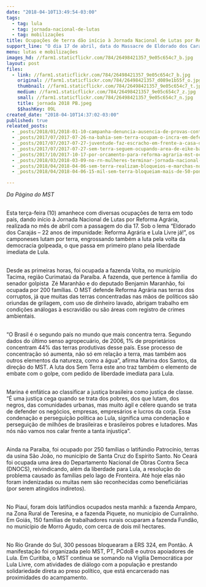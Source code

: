 ```yaml
---
date: "2018-04-10T13:49:54-03:00"
tags:
  - tag: lula
  - tag: jornada-nacional-de-lutas
  - tag: mobilizações
title: Ocupações de terra dão início à Jornada Nacional de Lutas por Reforma Agrária e por Lula Livre
support_line: "O dia 17 de abril, data do Massacre de Eldorado dos Carajás, marca o dia mundial de luta pela terra e também dois anos do golpe iniciado em 2016\n"
menu: lutas e mobilizações
images_hd: //farm1.staticflickr.com/784/26498421357_9e05c654c7_b.jpg
layout: post
files:
  - link: //farm1.staticflickr.com/784/26498421357_9e05c654c7_b.jpg
    original: //farm1.staticflickr.com/784/26498421357_d089e1b55f_o.jpg
    thumbnail: //farm1.staticflickr.com/784/26498421357_9e05c654c7_t.jpg
    medium: //farm1.staticflickr.com/784/26498421357_9e05c654c7_z.jpg
    small: //farm1.staticflickr.com/784/26498421357_9e05c654c7_n.jpg
    title: jornada 2018 PB.jpeg
    $$hashKey: 09L
created_date: "2018-04-10T14:37:02-03:00"
published: true
releated_posts:
  - _posts/2018/01/2018-01-10-campanha-denuncia-ausencia-de-provas-contra-lula.md
  - _posts/2017/07/2017-07-26-na-bahia-sem-terra-ocupam-o-incra-em-defesa-da-reforma-agraria.md
  - _posts/2017/07/2017-07-27-juventude-faz-escracho-em-frente-a-casa-de-eunicio-oliveira-no-ceara.md
  - _posts/2017/07/2017-07-27-sem-terra-seguem-ocupando-area-de-eike-batista-em-sao-joaquim-de-bicas-minas-gerais.md
  - _posts/2017/10/2017-10-17-por-orcamento-para-reforma-agraria-mst-ocupa-ministerio-e-amplia-jornada-para-16-estados.md
  - _posts/2018/03/2018-03-09-no-rn-mulheres-terminar-jornada-nacional-de-lutas-ocupado-o-porto-de-natal.md
  - _posts/2018/04/2018-04-06-sem-terra-realizam-bloqueios-e-marchas-no-ceara-em-defesa-de-lula.md
  - _posts/2018/04/2018-04-06-15-mil-sem-terra-bloqueiam-mais-de-50-pontos-de-rodovias-em-todo-pais.md

---
```

<p><em>Da P&aacute;gina do MST&nbsp;</em></p>

<p><br />
Esta ter&ccedil;a-feira (10) amanhece com diversas ocupa&ccedil;&otilde;es de terra em todo pa&iacute;s, dando in&iacute;cio &agrave; Jornada Nacional de Lutas por Reforma Agr&aacute;ria, realizada no m&ecirc;s de abril com a passagem do dia 17. Sob o lema &ldquo;Eldorado dos Caraj&aacute;s &ndash; 22 anos de impunidade: Reforma Agr&aacute;ria e Lula Livre j&aacute;!&rdquo;, os camponeses lutam por terra, engrossando tamb&eacute;m a luta pela volta da democracia golpeada, o que passa em primeiro plano pela liberdade imediata de Lula.&nbsp;</p>

<p><br />
Desde as primeiras horas, foi ocupada a fazenda Volta, no munic&iacute;pio Tacima, regi&atilde;o Curimata&uacute; da Para&iacute;ba. A fazenda, que pertence &agrave; fam&iacute;lia&nbsp; do senador golpista&nbsp; Z&eacute; Maranh&atilde;o e do deputado Benjamin Maranh&atilde;o, foi ocupada por 200 fam&iacute;lias. O MST defende Reforma Agr&aacute;ria nas terras dos corruptos, j&aacute; que muitas das terras concentradas nas m&atilde;os de pol&iacute;ticos s&atilde;o oriundas de grilagem, com uso de dinheiro lavado, abrigam trabalho em condi&ccedil;&otilde;es an&aacute;logas &agrave; escravid&atilde;o ou s&atilde;o &aacute;reas com registro de crimes ambientais.&nbsp;</p>

<p><br />
&ldquo;O Brasil &eacute; o segundo pa&iacute;s no mundo que mais concentra terra. Segundo dados do &uacute;ltimo senso agropecu&aacute;rio, de 2006, 1% de propriet&aacute;rios concentram 44% das terras produtivas desse pa&iacute;s. Esse processo de concentra&ccedil;&atilde;o s&oacute; aumenta, n&atilde;o s&oacute; em rela&ccedil;&atilde;o a terra, mas tamb&eacute;m aos outros elementos da natureza, como a &aacute;gua&rdquo;, afirma Marina dos Santos, da dire&ccedil;&atilde;o do MST. A luta dos Sem Terra este ano traz tamb&eacute;m o elemento de embate com o golpe, com pedido de liberdade imediata para Lula.</p>

<p><br />
Marina &eacute; enf&aacute;tica ao classificar a justi&ccedil;a brasileira como justi&ccedil;a de classe. &ldquo;&Eacute; uma justi&ccedil;a cega quando se trata dos pobres, dos que lutam, dos negros, das comunidades urbanas, mas muito &aacute;gil e c&eacute;lere quando se trata de defender os neg&oacute;cios, empresas, empres&aacute;rios e lucros da corja. Essa condena&ccedil;&atilde;o e persegui&ccedil;&atilde;o pol&iacute;tica ao Lula, significa uma condena&ccedil;&atilde;o e persegui&ccedil;&atilde;o de milh&otilde;es de brasileiras e brasileiros pobres e lutadores. Mas n&oacute;s n&atilde;o vamos nos calar frente a tanta injusti&ccedil;a&rdquo;.</p>

<p><br />
Ainda na Para&iacute;ba, foi ocupado por 250 fam&iacute;lias o latif&uacute;ndio Patroc&iacute;nio, terras da usina S&atilde;o Jo&atilde;o, no munic&iacute;pio de Santa Cruz do Esp&iacute;rito Santo. No Cear&aacute; foi ocupada uma &aacute;rea do Departamento Nacional de Obras Contra Seca (DNOCS), reivindicando, al&eacute;m da liberdade para Lula, a resolu&ccedil;&atilde;o do problema causado &agrave;s fam&iacute;lias pelo lago de Fronteira. At&eacute; hoje elas n&atilde;o foram indenizadas ou muitas nem s&atilde;o reconhecidas como benefici&aacute;rias (por serem atingidos indiretos).</p>

<p><br />
No Piau&iacute;, foram dois latif&uacute;ndios ocupados nesta manh&atilde;: a fazenda Amparo, na Zona Rural de Teresina, e a fazenda Piquete, no munic&iacute;pio de Curralinho. Em Goi&aacute;s, 150 fam&iacute;lias de trabalhadores rurais ocuparam a fazenda Fund&atilde;o, no munic&iacute;pio de Morro Agudo, com cerca de dois&nbsp;mil hectares.&nbsp;</p>

<p><br />
No Rio Grande do Sul, 300 pessoas bloquearam a ERS 324, em Pont&atilde;o. A manifesta&ccedil;&atilde;o foi organizada pelo MST, PT, PCdoB e outros apoiadores de Lula. Em Curitiba, o MST continua se somando na Vig&iacute;lia Democr&aacute;tica por Lula Livre, com atividades de di&aacute;logo com a popula&ccedil;&atilde;o e prestando solidariedade direta ao preso pol&iacute;tico, que est&aacute; encarcerado nas proximidades do acampamento.</p>
